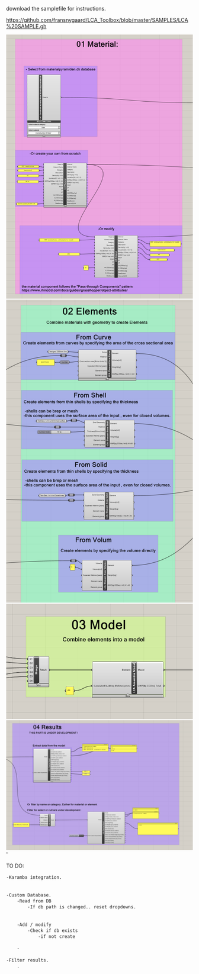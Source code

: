 ﻿download the samplefile for instructions. 

https://github.com/fransnygaard/LCA_Toolbox/blob/master/SAMPLES/LCA%20SAMPLE.gh



![alt text](https://github.com/fransnygaard/LCA_Toolbox/blob/master/SAMPLES/01_Materials.png?raw=true)
![alt text](https://github.com/fransnygaard/LCA_Toolbox/blob/master/SAMPLES/02_Elements.png?raw=true)
![alt text](https://github.com/fransnygaard/LCA_Toolbox/blob/master/SAMPLES/03_Model.png?raw=true)
![alt text](https://github.com/fransnygaard/LCA_Toolbox/blob/master/SAMPLES/04_Results.png?raw=true)'

TO DO:

	-Karamba integration.
	

	-Custom Database.
		-Read from DB
			-If db path is changed.. reset dropdowns.


		-Add / modify
			-Check if db exists
				-if not create

		-

	-Filter results. 
		.
